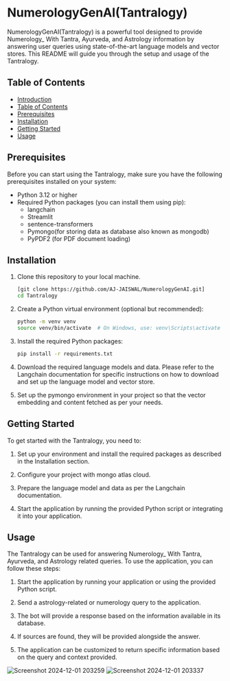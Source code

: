 # NumerologyGenAI(Tantralogy)

NumerologyGenAI(Tantralogy) is a powerful tool designed to provide Numerology_ With Tantra, Ayurveda, and Astrology information by answering user queries using state-of-the-art language models and vector stores. This README will guide you through the setup and usage of the Tantralogy.

## Table of Contents

- [Introduction](#NumerologyGenAI(Tantralogy))
- [Table of Contents](#table-of-contents)
- [Prerequisites](#prerequisites)
- [Installation](#installation)
- [Getting Started](#getting-started)
- [Usage](#usage)

## Prerequisites

Before you can start using the Tantralogy, make sure you have the following prerequisites installed on your system:

- Python 3.12 or higher
- Required Python packages (you can install them using pip):
    - langchain
    - Streamlit
    - sentence-transformers
    - Pymongo(for storing data as database also known as mongodb)
    - PyPDF2 (for PDF document loading)

## Installation

1. Clone this repository to your local machine.

    ```bash
    [git clone https://github.com/AJ-JAISWAL/NumerologyGenAI.git]
    cd Tantralogy
    ```

2. Create a Python virtual environment (optional but recommended):

    ```bash
    python -m venv venv
    source venv/bin/activate  # On Windows, use: venv\Scripts\activate
    ```

3. Install the required Python packages:

    ```bash
    pip install -r requirements.txt
    ```

4. Download the required language models and data. Please refer to the Langchain documentation for specific instructions on how to download and set up the language model and vector store.

5. Set up the pymongo environment in your project so that the vector embedding and content fetched as per your needs.

## Getting Started

To get started with the Tantralogy, you need to:

1. Set up your environment and install the required packages as described in the Installation section.

2. Configure your project with mongo atlas cloud.

3. Prepare the language model and data as per the Langchain documentation.

4. Start the application by running the provided Python script or integrating it into your application.

## Usage

The Tantralogy can be used for answering Numerology_ With Tantra, Ayurveda, and Astrology related queries. To use the application, you can follow these steps:

1. Start the application by running your application or using the provided Python script.

2. Send a astrology-related or numerology query to the application.

3. The bot will provide a response based on the information available in its database.

4. If sources are found, they will be provided alongside the answer.

5. The application can be customized to return specific information based on the query and context provided.

![Screenshot 2024-12-01 203259](https://github.com/user-attachments/assets/0492d3f9-37a0-4877-aca2-1b35f7a22f36)
![Screenshot 2024-12-01 203337](https://github.com/user-attachments/assets/597bcf02-f05b-4c25-8003-b6d4e4770563)
